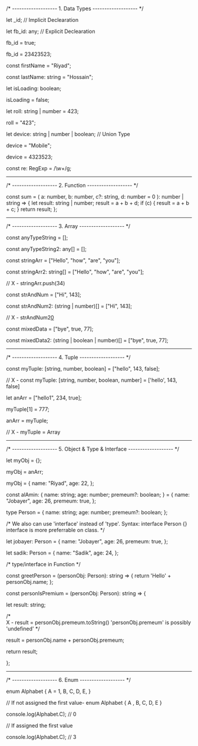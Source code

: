 /* ------------------- 1. Data Types ------------------- */

let _id; // Implicit Declearation

let fb_id: any; // Explicit Declearation

fb_id = true;

fb_id = 23423523;


const firstName = "Riyad";

const lastName: string = "Hossain";

let isLoading: boolean;

isLoading = false;


let roll: string | number = 423;

roll = "423";

let device: string | number | boolean; // Union Type

device = "Mobile";

device = 4323523;

const re: RegExp = /\w+/g;

<hr>
/* ------------------- 2. Function ------------------- */


const sum = (
  a: number,
  b: number,
  c?: string,
  d: number = 0
): number | string => {
  let result: string | number;
  result = a + b + d;
  if (c) {
    result = a + b + c;
  }
  return result;
};

<hr>
/* ------------------- 3. Array ------------------- */

const anyTypeString = [];

const anyTypeString2: any[] = [];

const stringArr = ["Hello", "how", "are", "you"];

const stringArr2: string[] = ["Hello", "how", "are", "you"];

// X - stringArr.push(34)

const strAndNum = ["Hi", 143];

const strAndNum2: (string | number)[] = ["Hi", 143];

// X - strAndNum2[0](boolean)

const mixedData = ["bye", true, 77];

const mixedData2: (string | boolean | number)[] = ["bye", true, 77];
<hr>
/* ------------------- 4. Tuple ------------------- */

const myTuple: [string, number, boolean] = ["hello", 143, false];

// X - const myTuple: [string, number, boolean, number] = ['hello', 143, false]

let anArr = ["hello1", 234, true];

myTuple[1] = 777;

anArr = myTuple;

// X - myTuple = Array

<hr>
/* ------------------- 5. Object & Type & Interface ------------------- */

let myObj = {};

myObj = anArr;

myObj = {
  name: "Riyad",
  age: 22,
};

const alAmin: {
  name: string;
  age: number;
  premeum?: boolean;
} = {
  name: "Jobayer",
  age: 26,
  premeum: true,
};

type Person = {
  name: string;
  age: number;
  premeum?: boolean;
};

/* 
We also can use 'interface' instead of 'type'. Syntax: interface Person {} interface is more preferrable on class. 
*/

let jobayer: Person = {
  name: "Jobayer",
  age: 26,
  premeum: true,
};

let sadik: Person = {
  name: "Sadik",
  age: 24,
};

/* type/interface in Function */

const greetPerson = (personObj: Person): string => {
  return 'Hello' + personObj.name;
};

const personIsPremium = (personObj: Person): string => {
    
  let result: string;
  
  /*  
    X - result = personObj.premeum.toString() 
    'personObj.premeum' is possibly 'undefined' 
  */

  result = personObj.name + personObj.premeum;
  
  return result;
  
};

<hr>
/* ------------------- 6. Enum ------------------- */

enum Alphabet {
  A = 1,
  B,
  C,
  D,
  E,
}

// If not assigned the first value- enum Alphabet { A , B, C, D, E }

console.log(Alphabet.C); // 0

// If assigned the first value

console.log(Alphabet.C); // 3
